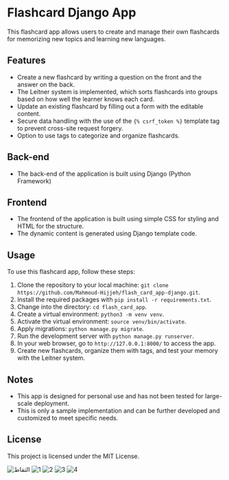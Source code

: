 # Flashcard Django App

This flashcard app allows users to create and manage their own flashcards for memorizing new topics and learning new languages.

## Features

- Create a new flashcard by writing a question on the front and the answer on the back.
- The Leitner system is implemented, which sorts flashcards into groups based on how well the learner knows each card. 
- Update an existing flashcard by filling out a form with the editable content.
- Secure data handling with the use of the `{% csrf_token %}` template tag to prevent cross-site request forgery.
- Option to use tags to categorize and organize flashcards.

## Back-end
- The back-end of the application is built using Django (Python Framework)

## Frontend
- The frontend of the application is built using simple CSS for styling and HTML for the structure.
- The dynamic content is generated using Django template code.

## Usage

To use this flashcard app, follow these steps:

1. Clone the repository to your local machine: 
`git clone https://github.com/Mahmoud-Hijjeh/flash_card_app-django.git`.
2. Install the required packages with `pip install -r requirements.txt`.
3. Change into the directory: `cd flash_card_app`.
4. Create a virtual environment: `python3 -m venv venv`.
5. Activate the virtual environment: `source venv/bin/activate`.
6. Apply migrations: `python manage.py migrate`.
7. Run the development server with `python manage.py runserver`.
8. In your web browser, go to `http://127.0.0.1:8000/` to access the app.
9. Create new flashcards, organize them with tags, and test your memory with the Leitner system.

## Notes

- This app is designed for personal use and has not been tested for large-scale deployment.
- This is only a sample implementation and can be further developed and customized to meet specific needs.

## License
This project is licensed under the MIT License.

![التقاط](https://user-images.githubusercontent.com/107920651/218190390-c309593e-fe3a-46bd-b42b-b265357ce543.PNG)
![1](https://user-images.githubusercontent.com/107920651/218190433-6954815e-5122-4fb9-9d70-58c758e8c65c.PNG)
![2](https://user-images.githubusercontent.com/107920651/218190475-be895fc6-b945-4ab4-bcfa-355f44992fc1.PNG)
![3](https://user-images.githubusercontent.com/107920651/218190513-04b204a5-97a5-4dde-92dd-5e5ce2447767.PNG)
![4](https://user-images.githubusercontent.com/107920651/218190533-60ccd9ec-3ce2-4883-bb0d-3c97986a6a65.PNG)
